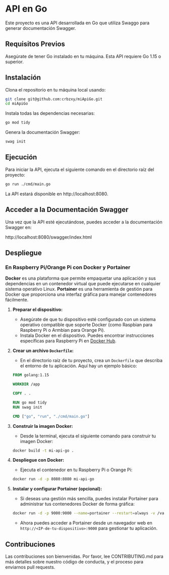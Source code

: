 
# API en Go

Este proyecto es una API desarrollada en Go que utiliza Swaggo para generar documentación Swagger.

## Requisitos Previos

Asegúrate de tener Go instalado en tu máquina. Esta API requiere Go 1.15 o superior.

## Instalación

Clona el repositorio en tu máquina local usando:

```bash
git clone git@github.com:crbzxy/miApiGo.git
cd miApiGo
```

Instala todas las dependencias necesarias:

```bash
go mod tidy
```

Genera la documentación Swagger:

```bash
swag init
```

## Ejecución

Para iniciar la API, ejecuta el siguiente comando en el directorio raíz del proyecto:

```bash
go run ./cmd/main.go
```

La API estará disponible en http://localhost:8080.

## Acceder a la Documentación Swagger

Una vez que la API esté ejecutándose, puedes acceder a la documentación Swagger en:

http://localhost:8080/swagger/index.html

## Despliegue

### En Raspberry Pi/Orange Pi con Docker y Portainer

**Docker** es una plataforma que permite empaquetar una aplicación y sus dependencias en un contenedor virtual que puede ejecutarse en cualquier sistema operativo Linux. **Portainer** es una herramienta de gestión para Docker que proporciona una interfaz gráfica para manejar contenedores fácilmente.

1. **Preparar el dispositivo:**
   - Asegúrate de que tu dispositivo esté configurado con un sistema operativo compatible que soporte Docker (como Raspbian para Raspberry Pi o Armbian para Orange Pi).
   - Instala Docker en el dispositivo. Puedes encontrar instrucciones específicas para Raspberry Pi en [Docker Hub](https://hub.docker.com/r/arm32v7/docker/).

2. **Crear un archivo `Dockerfile`:**
   - En el directorio raíz de tu proyecto, crea un `Dockerfile` que describa el entorno de tu aplicación. Aquí hay un ejemplo básico:

    ```dockerfile
    FROM golang:1.15

    WORKDIR /app

    COPY . .

    RUN go mod tidy
    RUN swag init

    CMD ["go", "run", "./cmd/main.go"]
    ```

3. **Construir la imagen Docker:**
   - Desde la terminal, ejecuta el siguiente comando para construir tu imagen Docker:

    ```bash
    docker build -t mi-api-go .
    ```

4. **Despliegue con Docker:**
   - Ejecuta el contenedor en tu Raspberry Pi o Orange Pi:

    ```bash
    docker run -d -p 8080:8080 mi-api-go
    ```

5. **Instalar y configurar Portainer (opcional):**
   - Si deseas una gestión más sencilla, puedes instalar Portainer para administrar tus contenedores Docker de forma gráfica:

    ```bash
    docker run -d -p 9000:9000 --name=portainer --restart=always -v /var/run/docker.sock:/var/run/docker.sock portainer/portainer-ce
    ```

   - Ahora puedes acceder a Portainer desde un navegador web en `http://<IP-de-tu-dispositivo>:9000` para gestionar tu aplicación.

## Contribuciones

Las contribuciones son bienvenidas. Por favor, lee CONTRIBUTING.md para más detalles sobre nuestro código de conducta, y el proceso para enviarnos pull requests.
